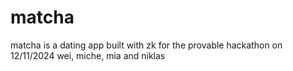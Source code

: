 # matcha

matcha is a dating app built with zk for the provable hackathon on 12/11/2024 
wei, miche, mia and niklas